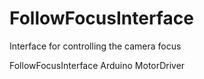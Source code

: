 # FollowFocusInterface

Interface for controlling the camera focus

FollowFocusInterface
Arduino
MotorDriver
